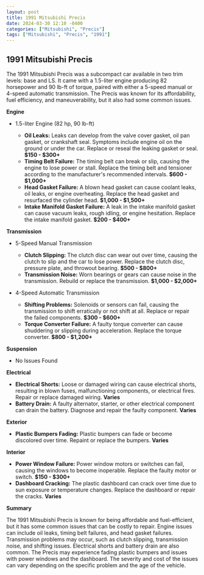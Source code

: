 ```yaml
---
layout: post
title: 1991 Mitsubishi Precis
date: 2024-03-30 12:10 -0400
categories: ["Mitsubishi", "Precis"]
tags: ["Mitsubishi", "Precis", "1991"]
---
```

## 1991 Mitsubishi Precis

The 1991 Mitsubishi Precis was a subcompact car available in two trim levels: base and LS. It came with a 1.5-liter engine producing 82 horsepower and 90 lb-ft of torque, paired with either a 5-speed manual or 4-speed automatic transmission. The Precis was known for its affordability, fuel efficiency, and maneuverability, but it also had some common issues.

**Engine**

* 1.5-liter Engine (82 hp, 90 lb-ft)

    * **Oil Leaks:** Leaks can develop from the valve cover gasket, oil pan gasket, or crankshaft seal. Symptoms include engine oil on the ground or under the car. Replace or reseal the leaking gasket or seal. **$150 - $300+**
    * **Timing Belt Failure:** The timing belt can break or slip, causing the engine to lose power or stall. Replace the timing belt and tensioner according to the manufacturer's recommended intervals. **$600 - $1,000+**
    * **Head Gasket Failure:** A blown head gasket can cause coolant leaks, oil leaks, or engine overheating. Replace the head gasket and resurfaced the cylinder head. **$1,000 - $1,500+**
    * **Intake Manifold Gasket Failure:** A leak in the intake manifold gasket can cause vacuum leaks, rough idling, or engine hesitation. Replace the intake manifold gasket. **$200 - $400+**

**Transmission**

* 5-Speed Manual Transmission

    * **Clutch Slipping:** The clutch disc can wear out over time, causing the clutch to slip and the car to lose power. Replace the clutch disc, pressure plate, and throwout bearing. **$500 - $800+**
    * **Transmission Noise:** Worn bearings or gears can cause noise in the transmission. Rebuild or replace the transmission. **$1,000 - $2,000+**

* 4-Speed Automatic Transmission

    * **Shifting Problems:** Solenoids or sensors can fail, causing the transmission to shift erratically or not shift at all. Replace or repair the failed components. **$300 - $600+**
    * **Torque Converter Failure:** A faulty torque converter can cause shuddering or slipping during acceleration. Replace the torque converter. **$800 - $1,200+**

**Suspension**

* No Issues Found

**Electrical**

* **Electrical Shorts:** Loose or damaged wiring can cause electrical shorts, resulting in blown fuses, malfunctioning components, or electrical fires. Repair or replace damaged wiring. **Varies**
* **Battery Drain:** A faulty alternator, starter, or other electrical component can drain the battery. Diagnose and repair the faulty component. **Varies**

**Exterior**

* **Plastic Bumpers Fading:** Plastic bumpers can fade or become discolored over time. Repaint or replace the bumpers. **Varies**

**Interior**

* **Power Window Failure:** Power window motors or switches can fail, causing the windows to become inoperable. Replace the faulty motor or switch. **$150 - $300+**
* **Dashboard Cracking:** The plastic dashboard can crack over time due to sun exposure or temperature changes. Replace the dashboard or repair the cracks. **Varies**

**Summary**

The 1991 Mitsubishi Precis is known for being affordable and fuel-efficient, but it has some common issues that can be costly to repair. Engine issues can include oil leaks, timing belt failures, and head gasket failures. Transmission problems may occur, such as clutch slipping, transmission noise, and shifting issues. Electrical shorts and battery drain are also common. The Precis may experience fading plastic bumpers and issues with power windows and the dashboard. The severity and cost of the issues can vary depending on the specific problem and the age of the vehicle.
